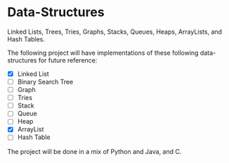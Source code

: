 # Data-Structures
Linked Lists, Trees, Tries, Graphs, Stacks, Queues, Heaps, ArrayLists, and Hash Tables.

The following project will have implementations of these following data-structures for future reference:
- [X] Linked List
- [ ] Binary Search Tree
- [ ] Graph
- [ ] Tries
- [ ] Stack
- [ ] Queue
- [ ] Heap
- [X] ArrayList
- [ ] Hash Table

The project will be done in a mix of Python and Java, and C.
